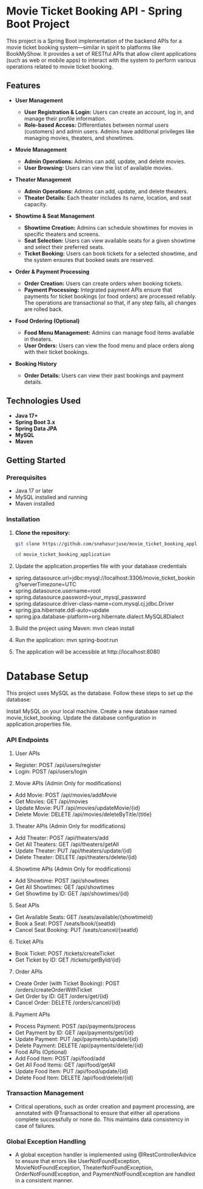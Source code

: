 # Movie Ticket Booking API - Spring Boot Project

This project is a Spring Boot implementation of the backend APIs for a movie ticket booking system—similar in spirit to platforms like BookMyShow. It provides a set of RESTful APIs that allow client applications (such as web or mobile apps) to interact with the system to perform various operations related to movie ticket booking.

## Features

- **User Management**
  - **User Registration & Login:** Users can create an account, log in, and manage their profile information.
  - **Role-based Access:** Differentiates between normal users (customers) and admin users. Admins have additional privileges like managing movies, theaters, and showtimes.

- **Movie Management**
  - **Admin Operations:** Admins can add, update, and delete movies.
  - **User Browsing:** Users can view the list of available movies.

- **Theater Management**
  - **Admin Operations:** Admins can add, update, and delete theaters.
  - **Theater Details:** Each theater includes its name, location, and seat capacity.

- **Showtime & Seat Management**
  - **Showtime Creation:** Admins can schedule showtimes for movies in specific theaters and screens.
  - **Seat Selection:** Users can view available seats for a given showtime and select their preferred seats.
  - **Ticket Booking:** Users can book tickets for a selected showtime, and the system ensures that booked seats are reserved.

- **Order & Payment Processing**
  - **Order Creation:** Users can create orders when booking tickets.
  - **Payment Processing:** Integrated payment APIs ensure that payments for ticket bookings (or food orders) are processed reliably. The operations are transactional so that, if any step fails, all changes are rolled back.

- **Food Ordering (Optional)**
  - **Food Menu Management:** Admins can manage food items available in theaters.
  - **User Orders:** Users can view the food menu and place orders along with their ticket bookings.

- **Booking History**
  - **Order Details:** Users can view their past bookings and payment details.

## Technologies Used

- **Java 17+**
- **Spring Boot 3.x**
- **Spring Data JPA**
- **MySQL**
- **Maven**

## Getting Started

### Prerequisites

- Java 17 or later
- MySQL installed and running
- Maven installed

### Installation

1. **Clone the repository:**
   ```bash
   git clone https://github.com/snehasurjuse/movie_ticket_booking_application.git
   
   cd movie_ticket_booking_application
   
2. Update the application.properties file with your database credentials

-   spring.datasource.url=jdbc:mysql://localhost:3306/movie_ticket_booking?serverTimezone=UTC
-   spring.datasource.username=root
-   spring.datasource.password=your_mysql_password
-   spring.datasource.driver-class-name=com.mysql.cj.jdbc.Driver
-   spring.jpa.hibernate.ddl-auto=update
-   spring.jpa.database-platform=org.hibernate.dialect.MySQL8Dialect

3. Build the project using Maven: mvn clean install

4. Run the application: mvn spring-boot:run

5. The application will be accessible at http://localhost:8080

#   Database Setup

  This project uses MySQL as the database. Follow these steps to set up the database:
  
  Install MySQL on your local machine.
  Create a new database named movie_ticket_booking.
  Update the database configuration in application.properties file.

### API Endpoints

1. User APIs
-    Register: POST /api/users/register
-    Login: POST /api/users/login

2. Movie APIs (Admin Only for modifications)
-    Add Movie: POST /api/movies/addMovie
-    Get Movies: GET /api/movies
-    Update Movie: PUT /api/movies/updateMovie/{id}
-    Delete Movie: DELETE /api/movies/deleteByTitle/{title}

3. Theater APIs (Admin Only for modifications)
-    Add Theater: POST /api/theaters/add
-    Get All Theaters: GET /api/theaters/getAll
-    Update Theater: PUT /api/theaters/update/{id}
-    Delete Theater: DELETE /api/theaters/delete/{id}

4. Showtime APIs (Admin Only for modifications)
-    Add Showtime: POST /api/showtimes
-    Get All Showtimes: GET /api/showtimes
-    Get Showtime by ID: GET /api/showtimes/{id}

5. Seat APIs
-    Get Available Seats: GET /seats/available/{showtimeId}
-    Book a Seat: POST /seats/book/{seatId}
-    Cancel Seat Booking: PUT /seats/cancel/{seatId}

6. Ticket APIs
-    Book Ticket: POST /tickets/createTicket
-    Get Ticket by ID: GET /tickets/getById/{id}

7. Order APIs
-    Create Order (with Ticket Booking): POST /orders/createOrderWithTicket
-    Get Order by ID: GET /orders/get/{id}
-    Cancel Order: DELETE /orders/cancel/{id}

8.  Payment APIs
-    Process Payment: POST /api/payments/process
-    Get Payment by ID: GET /api/payments/get/{id}
-    Update Payment: PUT /api/payments/update/{id}
-    Delete Payment: DELETE /api/payments/delete/{id}
-    Food APIs (Optional)
-    Add Food Item: POST /api/food/add
-    Get All Food Items: GET /api/food/getAll
-    Update Food Item: PUT /api/food/update/{id}
-    Delete Food Item: DELETE /api/food/delete/{id}

### Transaction Management
-   Critical operations, such as order creation and payment processing, are annotated with @Transactional to ensure that either all operations complete successfully or none do. This maintains data consistency in case of failures.

### Global Exception Handling
-   A global exception handler is implemented using @RestControllerAdvice to ensure that errors like UserNotFoundException, MovieNotFoundException, TheaterNotFoundException, OrderNotFoundException, and PaymentNotFoundException are handled in a consistent manner.


